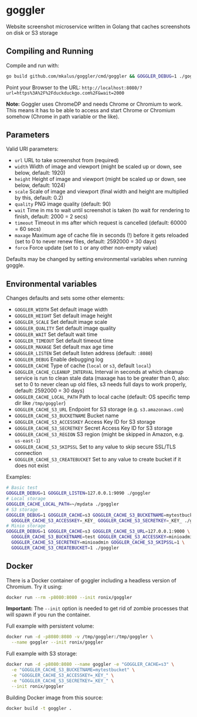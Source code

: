 # goggler

Website screenshot microservice written in Golang that caches screenshots on disk or S3 storage

## Compiling and Running

Compile and run with:

```bash
go build github.com/mkalus/goggler/cmd/goggler && GOGGLER_DEBUG=1 ./goggler
```

Point your Browser to the URL: `http://localhost:8080/?url=https%3A%2F%2Fduckduckgo.com%2F&wait=2000`

**Note:** Goggler uses ChromeDP and needs Chrome or Chromium to work. This means it has to be able to
access and start Chrome or Chromium somehow (Chrome in path variable or the like).

## Parameters

Valid URI parameters:

* `url` URL to take screenshot from (required)
* `width` Width of image and viewport (might be scaled up or down, see below, default: 1920)
* `height` Height of image and viewport (might be scaled up or down, see below, default: 1024)
* `scale` Scale of image and viewport (final width and height are multiplied by this, default: 0.2)
* `quality` PNG image quality (default: 90)
* `wait` Time in ms to wait until screenshot is taken (to wait for rendering to finish, default: 2000 =  2 secs)
* `timeout` Timeout in ms after which request is cancelled (default: 60000 = 60 secs)
* `maxage` Maximum age of cache file in seconds (!) before it gets reloaded (set to 0 to never renew files, default: 2592000 = 30 days)
* `force` Force update (set to `1` or any other non-empty value)

Defaults may be changed by setting environmental variables when running goggle.

## Environmental variables

Changes defaults and sets some other elements:

* `GOGGLER_WIDTH` Set default image width
* `GOGGLER_HEIGHT` Set default image height
* `GOGGLER_SCALE` Set default image scale
* `GOGGLER_QUALITY` Set default image quality
* `GOGGLER_WAIT` Set default wait time
* `GOGGLER_TIMEOUT` Set default timeout time
* `GOGGLER_MAXAGE` Set default max age time
* `GOGGLER_LISTEN` Set default listen address (default: `:8080`)
* `GOGGLER_DEBUG` Enable debugging log
* `GOGGLER_CACHE` Type of cache (`local` or `s3`, default `local`)
* `GOGGLER_CACHE_CLEANUP_INTERVAL` Interval in seconds at which cleanup service is run to clean stale data (maxage has to be greater than 0, also: set to 0 to never clean up old files, s3 needs full days to work properly, default: 2592000 = 30 days)
* `GOGGLER_CACHE_LOCAL_PATH` Path to local cache (default: OS specific temp dir like `/tmp/goggler`)
* `GOGGLER_CACHE_S3_URL` Endpoint for S3 storage (e.g. `s3.amazonaws.com`)
* `GOGGLER_CACHE_S3_BUCKETNAME` Bucket name
* `GOGGLER_CACHE_S3_ACCESSKEY` Access Key ID for S3 storage
* `GOGGLER_CACHE_S3_SECRETKEY` Secret Access Key ID for S3 storage
* `GOGGLER_CACHE_S3_REGION` S3 region (might be skipped in Amazon, e.g. `us-east-1`)
* `GOGGLER_CACHE_S3_SKIPSSL` Set to any value to skip secure SSL/TLS connection
* `GOGGLER_CACHE_S3_CREATEBUCKET` Set to any value to create bucket if it does not exist

Examples:

```bash
# Basic test
GOGGLER_DEBUG=1 GOGGLER_LISTEN=127.0.0.1:9090 ./goggler
# Local storage
GOGGLER_CACHE_LOCAL_PATH=~/mydata ./goggler
# S3 storage
GOGGLER_DEBUG=1 GOGGLER_CACHE=s3 GOGGLER_CACHE_S3_BUCKETNAME=mytestbucket \
  GOGGLER_CACHE_S3_ACCESSKEY=_KEY_ GOGGLER_CACHE_S3_SECRETKEY=_KEY_ ./goggler
# Minio storage
GOGGLER_DEBUG=1 GOGGLER_CACHE=s3 GOGGLER_CACHE_S3_URL=127.0.0.1:9000 \
  GOGGLER_CACHE_S3_BUCKETNAME=test GOGGLER_CACHE_S3_ACCESSKEY=minioadmin \
  GOGGLER_CACHE_S3_SECRETKEY=minioadmin GOGGLER_CACHE_S3_SKIPSSL=1 \
  GOGGLER_CACHE_S3_CREATEBUCKET=1 ./goggler
```

## Docker

There is a Docker container of goggler including a headless version of Chromium. Try it using:

```bash
docker run --rm -p8080:8080 --init ronix/goggler
```

**Important:** The `--init` option is needed to get rid of zombie processes that will spawn if you run the container.

Full example with persistent volume:

```bash
docker run -d -p8080:8080 -v /tmp/goggler:/tmp/goggler \
  --name goggler --init ronix/goggler
```

Full example with S3 storage:

```bash
docker run -d -p8080:8080 --name goggler -e "GOGGLER_CACHE=s3" \
  -e "GOGGLER_CACHE_S3_BUCKETNAME=mytestbucket" \
  -e "GOGGLER_CACHE_S3_ACCESSKEY=_KEY_" \
  -e "GOGGLER_CACHE_S3_SECRETKEY=_KEY_" \
  --init ronix/goggler
```

Building Docker image from this source:

```bash
docker build -t goggler .
```
